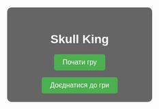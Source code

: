 <!DOCTYPE html>
<html lang="uk">
<head>
<meta charset="UTF-8">
<meta name="viewport" content="width=device-width, initial-scale=1.0">
<title>Гра Skull King</title>
<style>
body {
background-image: url('https://igrokot.com.ua/image/cache/catalog/products/Nastilni-igry/Nastilna-gra-Skull-King-Cherep-Korolya-EN-1000x1000.jpeg');
background-size: cover;
background-position: center;
height: 100vh;
margin: 0;
display: flex;
justify-content: center;
align-items: center;
color: white;
font-family: Arial, sans-serif;
}
.container {
text-align: center;
background: rgba(0, 0, 0, 0.6);
padding: 20px;
border-radius: 10px;
width: 300px;
}
input {
padding: 10px;
margin: 10px;
font-size: 16px;
}
button {
padding: 10px 20px;
font-size: 16px;
background-color: #4CAF50;
color: white;
border: none;
border-radius: 5px;
cursor: pointer;
}
button:hover {
background-color: #45a049;
}
table {
width: 100%;
margin-top: 20px;
border-collapse: collapse;
}
table, th, td {
border: 1px solid white;
}
th, td {
padding: 10px;
text-align: center;
}
th {
background-color: #4CAF50;
}
</style>
<!-- Firebase SDK -->
<script type="module">
import { initializeApp } from "https://www.gstatic.com/firebasejs/11.1.0/firebase-app.js";
import { getDatabase, ref, set, get, child } from "https://www.gstatic.com/firebasejs/11.1.0/firebase-database.js";

const firebaseConfig = {
apiKey: "AIzaSyAd0YKE8MCpE3H9z8eChoAdcL2lUuTjcqM",
authDomain: "skull-king-82a78.firebaseapp.com",
databaseURL: "https://skull-king-82a78-default-rtdb.firebaseio.com",
projectId: "skull-king-82a78",
storageBucket: "skull-king-82a78.appspot.com",
messagingSenderId: "22652291023",
appId: "1:22652291023:web:bb874ed135e53cfb87b4ba",
measurementId: "G-EM6QCWHWJV"
};

const app = initializeApp(firebaseConfig);
const database = getDatabase(app);
</script>
</head>
<body>

<div class="container" id="gameChoice">
<h1>Skull King</h1>
<button id="startGameBtn">Почати гру</button>
<br><br>
<button id="joinGameBtn">Доєднатися до гри</button>
</div>

<div class="container" id="adminRoom" style="display: none;">
<h1>Створення кімнати</h1>
<label for="adminName">Ім'я адміністратора:</label><br>
<input type="text" id="adminName" placeholder="Введіть ім'я адміністратора" /><br>
<button id="generateCodeBtn">Згенерувати</button>
<br>
<span id="roomCodeDisplay" style="display: none;">Код кімнати: <span id="roomCodeText"></span></span>
<br>
<button id="startGameBtnAfterGenerate" style="display: none;">Почати гру</button>
</div>

<div class="container" id="joinRoom" style="display: none;">
<h1>Приєднатися до кімнати гри</h1>
<label for="playerName">Ім'я гравця:</label><br>
<input type="text" id="playerName" placeholder="Введіть ім'я гравця" /><br>
<label for="roomCode">Код кімнати:</label><br>
<input type="text" id="roomCode" placeholder="Введіть код кімнати" /><br>
<button id="joinBtn">Доєднатися</button>
</div>

<div class="container" id="leaderboard" style="display: none;">
<h1>Рейтинговий список</h1>
<table id="scoreTable">
<thead>
<tr>
<th>Ім'я</th>
<th>Бали</th>
</tr>
</thead>
<tbody id="scoreBody">
<!-- Дані будуть додані через JavaScript -->
</tbody>
</table>
</div>

<script>
document.getElementById("startGameBtn").addEventListener("click", function() {
document.getElementById("gameChoice").style.display = "none";
document.getElementById("adminRoom").style.display = "block";
});

document.getElementById("joinGameBtn").addEventListener("click", function() {
document.getElementById("gameChoice").style.display = "none";
document.getElementById("joinRoom").style.display = "block";
});

document.getElementById("generateCodeBtn").addEventListener("click", function() {
const adminName = document.getElementById("adminName").value;
if (adminName) {
const roomCode = Math.floor(Math.random() * 900) + 100;
localStorage.setItem("adminName", adminName);
localStorage.setItem("roomCode", roomCode);
document.getElementById("roomCodeText").innerText = roomCode;
document.getElementById("roomCodeDisplay").style.display = "block";
document.getElementById("startGameBtnAfterGenerate").style.display = "block";

// Save room data to Firebase
const roomRef = ref(database, 'rooms/' + roomCode);
set(roomRef, {
admin: adminName,
players: []
});
} else {
alert("Будь ласка, введіть ім'я адміністратора");
}
});

document.getElementById("startGameBtnAfterGenerate").addEventListener("click", function() {
const roomCode = localStorage.getItem("roomCode");
document.getElementById("adminRoom").style.display = "none";
document.getElementById("leaderboard").style.display = "block";

const tableBody = document.getElementById("scoreBody");
const row = tableBody.insertRow();
const nameCell = row.insertCell(0);
const scoreCell = row.insertCell(1);

nameCell.innerText = localStorage.getItem("adminName");
scoreCell.innerHTML = `<input type="number" value="0" />`;
});

document.getElementById("joinBtn").addEventListener("click", function() {
const playerName = document.getElementById("playerName").value;
const roomCode = document.getElementById("roomCode").value;

if (playerName && roomCode) {
const savedRoomCode = localStorage.getItem("roomCode");
if (roomCode === savedRoomCode) {
document.getElementById("joinRoom").style.display = "none";
document.getElementById("leaderboard").style.display = "block";

const tableBody = document.getElementById("scoreBody");
const row = tableBody.insertRow();
const nameCell = row.insertCell(0);
const scoreCell = row.insertCell(1);

nameCell.innerText = playerName;
scoreCell.innerHTML = `<input type="number" value="0" readonly />`;

// Add player to Firebase
const roomRef = ref(database, 'rooms/' + roomCode);
get(roomRef).then((snapshot) => {
if (snapshot.exists()) {
const roomData = snapshot.val();
roomData.players.push(playerName);
set(roomRef, roomData);
}
});

} else {
alert("Невірний код кімнати");
}
} else {
alert("Будь ласка, введіть ім'я гравця та код кімнати");
}
});
</script>

</body>
</html>
